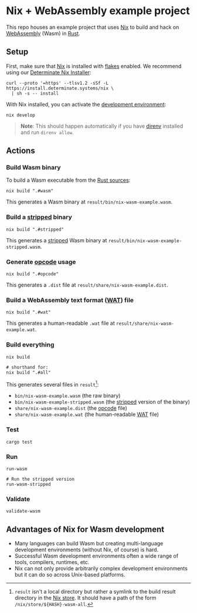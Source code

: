 # Nix + WebAssembly example project

This repo houses an example project that uses [Nix] to build and hack on [WebAssembly][wasm] (Wasm) in [Rust].

## Setup

First, make sure that [Nix] is installed with [flakes] enabled. We recommend using our [Determinate Nix Installer][dni]:

```shell
curl --proto '=https' --tlsv1.2 -sSf -L https://install.determinate.systems/nix \
  | sh -s -- install
```

With Nix installed, you can activate the [development environment][dev]:

```shell
nix develop
```

> **Note**: This should happen automatically if you have [direnv] installed and run `direnv allow`.

## Actions

### Build Wasm binary

To build a Wasm executable from the [Rust sources](./src/main.rs):

```shell
nix build ".#wasm"
```

This generates a Wasm binary at `result/bin/nix-wasm-example.wasm`.

### Build a [stripped] binary

```shell
nix build ".#stripped"
```

This generates a [stripped] Wasm binary at `result/bin/nix-wasm-example-stripped.wasm`.

### Generate [opcode] usage

```shell
nix build ".#opcode"
```

This generates a `.dist` file at `result/share/nix-wasm-example.dist`.

### Build a WebAssembly text format ([WAT]) file

```shell
nix build ".#wat"
```

This generates a human-readable `.wat` file at `result/share/nix-wasm-example.wat`.

### Build everything

```shell
nix build

# shorthand for:
nix build ".#all"
```

This generates several files in `result`[^1]:

* `bin/nix-wasm-example.wasm` (the raw binary)
* `bin/nix-wasm-example-stripped.wasm` (the [stripped] version of the binary)
* `share/nix-wasm-example.dist` (the [opcode] file)
* `share/nix-wasm-example.wat` (the human-readable [WAT] file)

### Test

```shell
cargo test
```

### Run

```shell
run-wasm

# Run the stripped version
run-wasm-stripped
```

### Validate

```shell
validate-wasm
```

## Advantages of Nix for Wasm development

* Many languages can build Wasm but creating multi-language development environments (without Nix, of course) is hard.
* Successful Wasm development environments often a wide range of tools, compilers, runtimes, etc.
* Nix can not only provide arbitrarily complex development environments but it can do so across Unix-based platforms.

[dev]: https://zero-to-nix.com/concepts/dev-env
[direnv]: https://direnv.net
[dni]: https://github.com/DeterminateSystems/nix-installer
[flakes]: https://zero-to-nix.com/concepts/flakes
[nix]: https://zero-to-nix.com
[opcode]: https://pengowray.github.io/wasm-ops
[rust]: https://rust-lang.org
[store]: https://zero-to-nix.com/concepts/nix-store
[stripped]: https://webassembly.github.io/wabt/doc/wasm-strip.1.html
[wasm]: https://webassembly.org
[wat]: https://developer.mozilla.org/docs/WebAssembly/Understanding_the_text_format

[^1]: `result` isn't a local directory but rather a symlink to the build result directory in the
  [Nix store][store]. It should have a path of the form `/nix/store/${HASH}-wasm-all`.
